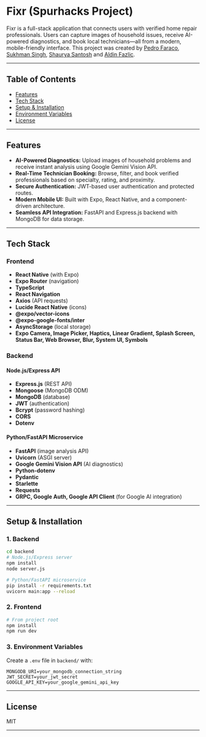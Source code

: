# Fixr (Spurhacks Project)

Fixr is a full-stack application that connects users with verified home repair professionals. Users can capture images of household issues, receive AI-powered diagnostics, and book local technicians—all from a modern, mobile-friendly interface. This project was created by [Pedro Faraco](https://github.com/itsPedro231), [Sukhman Singh](https://github.com/Sukhman-05), [Shaurya Santosh](https://github.com/shawarma-s) and [Aldin Fazlic](https://github.com/aldinfaz).

---

## Table of Contents

- [Features](#features)
- [Tech Stack](#tech-stack)
- [Setup & Installation](#setup--installation)
- [Environment Variables](#environment-variables)
- [License](#license)

---

## Features

- **AI-Powered Diagnostics:** Upload images of household problems and receive instant analysis using Google Gemini Vision API.
- **Real-Time Technician Booking:** Browse, filter, and book verified professionals based on specialty, rating, and proximity.
- **Secure Authentication:** JWT-based user authentication and protected routes.
- **Modern Mobile UI:** Built with Expo, React Native, and a component-driven architecture.
- **Seamless API Integration:** FastAPI and Express.js backend with MongoDB for data storage.

---

## Tech Stack

### Frontend

- **React Native** (with Expo)
- **Expo Router** (navigation)
- **TypeScript**
- **React Navigation**
- **Axios** (API requests)
- **Lucide React Native** (icons)
- **@expo/vector-icons**
- **@expo-google-fonts/inter**
- **AsyncStorage** (local storage)
- **Expo Camera, Image Picker, Haptics, Linear Gradient, Splash Screen, Status Bar, Web Browser, Blur, System UI, Symbols**

### Backend

#### Node.js/Express API

- **Express.js** (REST API)
- **Mongoose** (MongoDB ODM)
- **MongoDB** (database)
- **JWT** (authentication)
- **Bcrypt** (password hashing)
- **CORS**
- **Dotenv**

#### Python/FastAPI Microservice

- **FastAPI** (image analysis API)
- **Uvicorn** (ASGI server)
- **Google Gemini Vision API** (AI diagnostics)
- **Python-dotenv**
- **Pydantic**
- **Starlette**
- **Requests**
- **GRPC, Google Auth, Google API Client** (for Google AI integration)

---

## Setup & Installation

### 1. Backend

```bash
cd backend
# Node.js/Express server
npm install
node server.js

# Python/FastAPI microservice
pip install -r requirements.txt
uvicorn main:app --reload
```

### 2. Frontend

```bash
# From project root
npm install
npm run dev
```

### 3. Environment Variables

Create a `.env` file in `backend/` with:

```
MONGODB_URI=your_mongodb_connection_string
JWT_SECRET=your_jwt_secret
GOOGLE_API_KEY=your_google_gemini_api_key
```

---

## License

MIT

---

